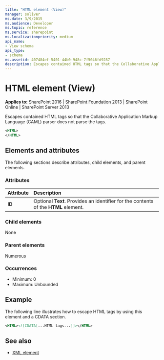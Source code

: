 ```yaml
---
title: "HTML element (View)"
manager: soliver
ms.date: 3/9/2015
ms.audience: Developer
ms.topic: reference
ms.service: sharepoint
ms.localizationpriority: medium
api_name:
- View schema
api_type:
- schema
ms.assetid: 407484ef-5401-44b0-948c-7f5046fd9287
description: Escapes contained HTML tags so that the Collaborative Application Markup Language (CAML) parser does not parse the tags.
---
```


# HTML element (View)

**Applies to:** SharePoint 2016 | SharePoint Foundation 2013 | SharePoint Online | SharePoint Server 2013
  
Escapes contained HTML tags so that the Collaborative Application Markup Language (CAML) parser does not parse the tags.
  
```XML
<HTML>
</HTML>
```

## Elements and attributes

The following sections describe attributes, child elements, and parent elements.

### Attributes

|**Attribute**|**Description**|
|:-----|:-----|
|**ID** <br/> |Optional **Text**. Provides an identifier for the contents of the **HTML** element.  <br/> |
   
### Child elements

None
   
### Parent elements

Numerous 
   
### Occurrences

- Minimum: 0
- Maximum: Unbounded 
   
## Example

The following line illustrates how to escape HTML tags by using this element and a CDATA section.
  
```XML
<HTML><![CDATA[...HTML tags...]]></HTML>
```

## See also

- [XML element](xml-element.md)

